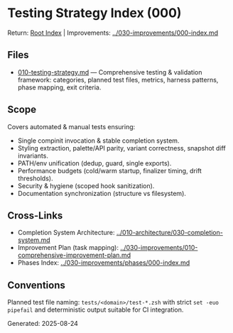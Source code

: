 # Testing Strategy Index (000)

Return: [Root Index](../000-index.md) | Improvements: [../030-improvements/000-index.md](../030-improvements/000-index.md)

## Files
- [010-testing-strategy.md](010-testing-strategy.md) — Comprehensive testing & validation framework: categories, planned test files, metrics, harness patterns, phase mapping, exit criteria.

## Scope
Covers automated & manual tests ensuring:
- Single compinit invocation & stable completion system.
- Styling extraction, palette/API parity, variant correctness, snapshot diff invariants.
- PATH/env unification (dedup, guard, single exports).
- Performance budgets (cold/warm startup, finalizer timing, drift thresholds).
- Security & hygiene (scoped hook sanitization).
- Documentation synchronization (structure vs filesystem).

## Cross-Links
- Completion System Architecture: [../010-architecture/030-completion-system.md](../010-architecture/030-completion-system.md)
- Improvement Plan (task mapping): [../030-improvements/010-comprehensive-improvement-plan.md](../030-improvements/010-comprehensive-improvement-plan.md)
- Phases Index: [../030-improvements/phases/000-index.md](../030-improvements/030-phases/000-index.md)

## Conventions
Planned test file naming: `tests/<domain>/test-*.zsh` with strict `set -euo pipefail` and deterministic output suitable for CI integration.

Generated: 2025-08-24
